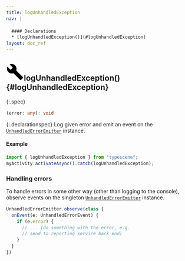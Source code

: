 ```yaml
---
title: logUnhandledException
nav: |

  #### Declarations
  * [logUnhandledException()](#logUnhandledException)
layout: doc_ref
---
```


## ![](/assets/icons/spec-function.svg)logUnhandledException() {#logUnhandledException}
{:.spec}

```typescript
(error: any): void
```
{:.declarationspec}
Log given error and emit an event on the [`UnhandledErrorEmitter`](./UnhandledErrorEmitter) instance.

#### Example
```typescript
import { logUnhandledException } from "typescene";
myActivity.activateAsync().catch(logUnhandledException);
```

### Handling errors
To handle errors in some other way (other than logging to the console), observe events on the singleton [`UnhandledErrorEmitter`](./UnhandledErrorEmitter) instance.

```typescript
UnhandledErrorEmitter.observe(class {
  onEvent(e: UnhandledErrorEvent) {
    if (e.error) {
      // ... (do something with the error, e.g.
      // send to reporting service back end)
    }
  }
})
```


